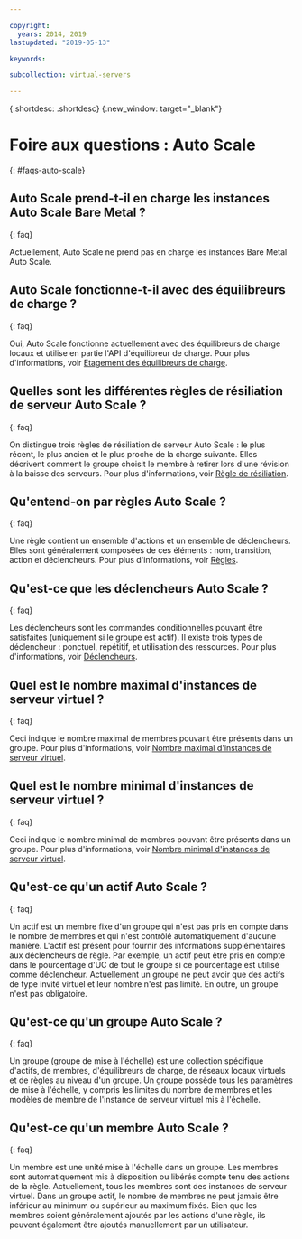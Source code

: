 ```yaml
---

copyright:
  years: 2014, 2019
lastupdated: "2019-05-13"

keywords:

subcollection: virtual-servers

---
```


{:shortdesc: .shortdesc}
{:new_window: target="_blank"}

# Foire aux questions : Auto Scale
{: #faqs-auto-scale}

## Auto Scale prend-t-il en charge les instances Auto Scale Bare Metal ?
{: faq}

Actuellement, Auto Scale ne prend pas en charge les instances Bare Metal Auto Scale.

## Auto Scale fonctionne-t-il avec des équilibreurs de charge ?
{: faq}

Oui, Auto Scale fonctionne actuellement avec des équilibreurs de charge locaux et utilise en partie l'API d'équilibreur de charge. Pour plus d'informations, voir [Etagement des équilibreurs de charge](/docs/vsi?topic=virtual-servers-auto-scale-terminology).

## Quelles sont les différentes règles de résiliation de serveur Auto Scale ?
{: faq}

On distingue trois règles de résiliation de serveur Auto Scale : le plus récent, le plus ancien et le plus proche de la charge suivante. Elles décrivent comment le groupe choisit le membre à retirer lors d'une révision à la baisse des serveurs. Pour plus d'informations, voir [Règle de résiliation](/docs/vsi?topic=virtual-servers-auto-scale-terminology).

## Qu'entend-on par règles Auto Scale ?
{: faq}

Une règle contient un ensemble d'actions et un ensemble de déclencheurs. Elles sont généralement composées de ces éléments : nom, transition, action et déclencheurs. Pour plus d'informations, voir [Règles](/docs/vsi?topic=virtual-servers-auto-scale-terminology).

## Qu'est-ce que les déclencheurs Auto Scale ?
{: faq}

Les déclencheurs sont les commandes conditionnelles pouvant être satisfaites (uniquement si le groupe est actif). Il existe trois types de déclencheur : ponctuel, répétitif, et utilisation des ressources. Pour plus d'informations, voir [Déclencheurs](/docs/vsi?topic=virtual-servers-auto-scale-terminology).

## Quel est le nombre maximal d'instances de serveur virtuel ?
{: faq}

Ceci indique le nombre maximal de membres pouvant être présents dans un groupe. Pour plus d'informations, voir [Nombre maximal d'instances de serveur virtuel](/docs/vsi?topic=virtual-servers-auto-scale-terminology).

## Quel est le nombre minimal d'instances de serveur virtuel ?
{: faq}

Ceci indique le nombre minimal de membres pouvant être présents dans un groupe. Pour plus d'informations, voir [Nombre minimal d'instances de serveur virtuel](/docs/vsi?topic=virtual-servers-auto-scale-terminology).

## Qu'est-ce qu'un actif Auto Scale ?
{: faq}

Un actif est un membre fixe d'un groupe qui n'est pas pris en compte dans le nombre de membres et qui n'est contrôlé automatiquement d'aucune manière. L'actif est présent pour fournir des informations supplémentaires aux déclencheurs de règle. Par exemple, un actif peut être pris en compte dans le pourcentage d'UC de tout le groupe si ce pourcentage est utilisé comme déclencheur. Actuellement un groupe ne peut avoir que des actifs de type invité virtuel et leur nombre n'est pas limité. En outre, un groupe n'est pas obligatoire.

## Qu'est-ce qu'un groupe Auto Scale ?
{: faq}

Un groupe (groupe de mise à l'échelle) est une collection spécifique d'actifs, de membres, d'équilibreurs de charge, de réseaux locaux virtuels et de règles au niveau d'un groupe. Un groupe possède tous les paramètres de mise à l'échelle, y compris les limites du nombre de membres et les modèles de membre de l'instance de serveur virtuel mis à l'échelle. 

## Qu'est-ce qu'un membre Auto Scale ?
{: faq}

Un membre est une unité mise à l'échelle dans un groupe. Les membres sont automatiquement mis à disposition ou libérés compte tenu des actions de la règle. Actuellement, tous les membres sont des instances de serveur virtuel. Dans un groupe actif, le nombre de membres ne peut jamais être inférieur au minimum ou supérieur au maximum fixés. Bien que les membres soient généralement ajoutés par les actions d'une règle, ils peuvent également être ajoutés manuellement par un utilisateur.
